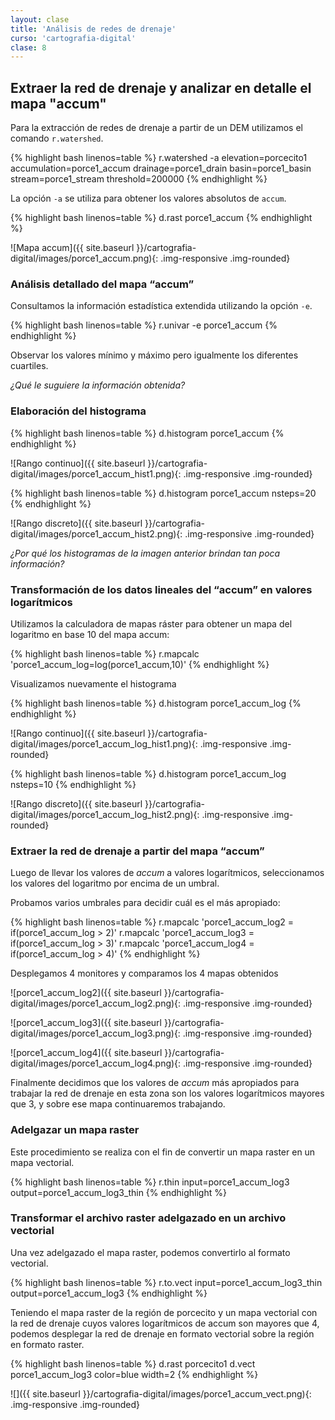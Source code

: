 ```yaml
---
layout: clase
title: 'Análisis de redes de drenaje'
curso: 'cartografia-digital'
clase: 8
---
```


Extraer la red de drenaje y analizar en detalle el mapa "accum"
---------------------------------------------------------------

Para la extracción de redes de drenaje a partir de un DEM utilizamos el comando `r.watershed`.

{% highlight bash linenos=table %}
r.watershed -a elevation=porcecito1 accumulation=porce1_accum drainage=porce1_drain basin=porce1_basin stream=porce1_stream threshold=200000
{% endhighlight %}

La opción `-a` se utiliza para obtener los valores absolutos de `accum`.

{% highlight bash linenos=table %}
d.rast porce1_accum
{% endhighlight %}

![Mapa accum]({{ site.baseurl }}/cartografia-digital/images/porce1_accum.png){: .img-responsive .img-rounded}

### Análisis detallado del mapa “accum”

Consultamos la información estadística extendida utilizando la opción `-e`.

{% highlight bash linenos=table %}
r.univar -e porce1_accum
{% endhighlight %}

Observar los valores mínimo y máximo pero igualmente los diferentes cuartiles.

*¿Qué le suguiere la información obtenida?*

### Elaboración del histograma

{% highlight bash linenos=table %}
d.histogram porce1_accum
{% endhighlight %}

![Rango continuo]({{ site.baseurl }}/cartografia-digital/images/porce1_accum_hist1.png){: .img-responsive .img-rounded}

{% highlight bash linenos=table %}
d.histogram porce1_accum nsteps=20
{% endhighlight %}

![Rango discreto]({{ site.baseurl }}/cartografia-digital/images/porce1_accum_hist2.png){: .img-responsive .img-rounded}

*¿Por qué los histogramas de la imagen anterior brindan tan poca información?*

### Transformación de los datos lineales del “accum” en valores logarítmicos

Utilizamos la calculadora de mapas ráster para obtener un mapa del logaritmo en base 10 del mapa accum:

{% highlight bash linenos=table %}
r.mapcalc 'porce1_accum_log=log(porce1_accum,10)'
{% endhighlight %}

Visualizamos nuevamente el histograma

{% highlight bash linenos=table %}
d.histogram porce1_accum_log
{% endhighlight %}

![Rango continuo]({{ site.baseurl }}/cartografia-digital/images/porce1_accum_log_hist1.png){: .img-responsive .img-rounded}

{% highlight bash linenos=table %}
d.histogram porce1_accum_log nsteps=10
{% endhighlight %}

![Rango discreto]({{ site.baseurl }}/cartografia-digital/images/porce1_accum_log_hist2.png){: .img-responsive .img-rounded}

### Extraer la red de drenaje a partir del mapa “accum”

Luego de llevar los valores de *accum* a valores logarítmicos, seleccionamos los valores del logaritmo por encima de un umbral.

Probamos varios umbrales para decidir cuál es el más apropiado:

{% highlight bash linenos=table %}
r.mapcalc 'porce1_accum_log2 = if(porce1_accum_log > 2)'
r.mapcalc 'porce1_accum_log3 = if(porce1_accum_log > 3)'
r.mapcalc 'porce1_accum_log4 = if(porce1_accum_log > 4)'
{% endhighlight %}

Desplegamos 4 monitores y comparamos los 4 mapas obtenidos

![porce1_accum_log2]({{ site.baseurl }}/cartografia-digital/images/porce1_accum_log2.png){: .img-responsive .img-rounded}

![porce1_accum_log3]({{ site.baseurl }}/cartografia-digital/images/porce1_accum_log3.png){: .img-responsive .img-rounded}

![porce1_accum_log4]({{ site.baseurl }}/cartografia-digital/images/porce1_accum_log4.png){: .img-responsive .img-rounded}

Finalmente decidimos que los valores de *accum* más apropiados para trabajar la red de drenaje en esta zona son los valores logarítmicos mayores que 3, y sobre ese mapa continuaremos trabajando.

### Adelgazar un mapa raster

Este procedimiento se realiza con el fin de convertir un mapa raster en un mapa vectorial.

{% highlight bash linenos=table %}
r.thin input=porce1_accum_log3 output=porce1_accum_log3_thin
{% endhighlight %}

### Transformar el archivo raster adelgazado en un archivo vectorial

Una vez adelgazado el mapa raster, podemos convertirlo al formato vectorial.

{% highlight bash linenos=table %}
r.to.vect input=porce1_accum_log3_thin output=porce1_accum_log3
{% endhighlight %}

Teniendo el mapa raster de la región de porcecito y un mapa vectorial con la red de drenaje cuyos valores logarítmicos de accum son mayores que 4, podemos desplegar la red de drenaje en formato vectorial sobre la región en formato raster.

{% highlight bash linenos=table %}
d.rast porcecito1
d.vect porce1_accum_log3 color=blue width=2
{% endhighlight %}

![]({{ site.baseurl }}/cartografia-digital/images/porce1_accum_vect.png){: .img-responsive .img-rounded}
